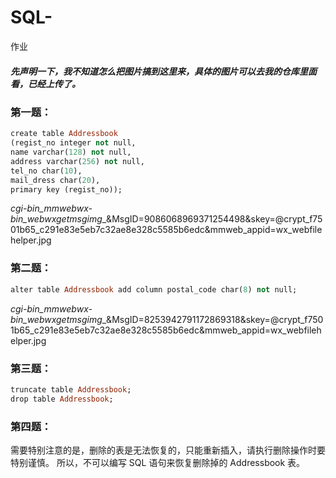 # SQL-
作业
##### 先声明一下，我不知道怎么把图片搞到这里来，具体的图片可以去我的仓库里面看，已经上传了。
### 第一题：

```ruby
create table Addressbook
(regist_no integer not null,
name varchar(128) not null,
address varchar(256) not null,
tel_no char(10),
mail_dress char(20),
primary key (regist_no));
```

_cgi-bin_mmwebwx-bin_webwxgetmsgimg__&MsgID=9086068969371254498&skey=@crypt_f7501b65_c291e83e5eb7c32ae8e328c5585b6edc&mmweb_appid=wx_webfilehelper.jpg

###  第二题：

```ruby
alter table Addressbook add column postal_code char(8) not null;
```

_cgi-bin_mmwebwx-bin_webwxgetmsgimg__&MsgID=8253942791172869318&skey=@crypt_f7501b65_c291e83e5eb7c32ae8e328c5585b6edc&mmweb_appid=wx_webfilehelper.jpg

### 第三题：

```ruby
truncate table Addressbook;
drop table Addressbook;
```


### 第四题：
需要特别注意的是，删除的表是无法恢复的，只能重新插入，请执行删除操作时要特别谨慎。
所以，不可以编写 SQL 语句来恢复删除掉的 Addressbook 表。
